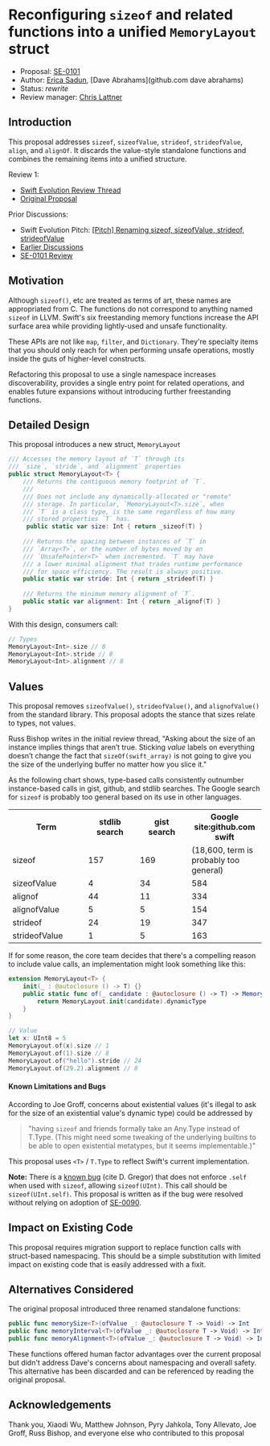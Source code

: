 # Reconfiguring `sizeof` and related functions into a unified `MemoryLayout` struct

* Proposal: [SE-0101](0101-standardizing-sizeof-naming.md)
* Author: [Erica Sadun](http://github.com/erica), [Dave Abrahams](github.com dave abrahams)
* Status: *rewrite*
* Review manager: [Chris Lattner](http://github.com/lattner)

## Introduction

This proposal addresses `sizeof`, `sizeofValue`, `strideof`, `strideofValue`, `align`, and `alignOf`. It discards the value-style standalone functions and combines the remaining items into a unified structure.

Review 1: 

* [Swift Evolution Review Thread](https://lists.swift.org/pipermail/swift-evolution/Week-of-Mon-20160620/021527.html)
* [Original Proposal](https://github.com/apple/swift-evolution/blob/26e1e5b546b13fb66ee8877ad7018a7856e467ca/proposals/0101-standardizing-sizeof-naming.md)

Prior Discussions:

* Swift Evolution Pitch: [\[Pitch\] Renaming sizeof, sizeofValue, strideof,	strideofValue](http://thread.gmane.org/gmane.comp.lang.swift.evolution/19459)
* [Earlier Discussions](http://thread.gmane.org/gmane.comp.lang.swift.evolution/15830)
* [SE-0101 Review](http://thread.gmane.org/gmane.comp.lang.swift.evolution/21103)

## Motivation

Although `sizeof()`, etc are treated as terms of art, these names are appropriated from C. The functions do not correspond to anything named `sizeof` in LLVM. Swift's six freestanding memory functions increase the API surface area while providing lightly-used and unsafe functionality. 

These APIs are not like `map`, `filter`, and `Dictionary`. They're specialty items that you should only reach for when performing unsafe operations, mostly inside the guts of higher-level constructs.

Refactoring this proposal to use a single namespace increases discoverability, provides a single entry point for related operations, and enables future expansions without introducing further freestanding functions.

## Detailed Design

This proposal introduces a new struct, `MemoryLayout`

```swift
/// Accesses the memory layout of `T` through its
/// `size`, `stride`, and `alignment` properties
public struct MemoryLayout<T> {
    /// Returns the contiguous memory footprint of `T`.
    ///
    /// Does not include any dynamically-allocated or "remote" 
    /// storage. In particular, `MemoryLayout<T>.size`, when 
    /// `T` is a class type, is the same regardless of how many 
    /// stored properties `T` has.
     public static var size: Int { return _sizeof(T) }
    
    /// Returns the spacing between instances of `T` in 
    /// `Array<T>`, or the number of bytes moved by an 
    /// `UnsafePointer<T>` when incremented. `T` may have 
    /// a lower minimal alignment that trades runtime performance 
    /// for space efficiency. The result is always positive.
    public static var stride: Int { return _strideof(T) }
    
    /// Returns the minimum memory alignment of `T`.
    public static var alignment: Int { return _alignof(T) }
}
```

With this design, consumers call:

```swift
// Types
MemoryLayout<Int>.size // 8
MemoryLayout<Int>.stride // 8
MemoryLayout<Int>.alignment // 8
```

## Values

This proposal removes `sizeofValue()`, `strideofValue()`, and `alignofValue()` from the standard library. This proposal adopts the stance that sizes relate to types, not values.

Russ Bishop writes in the initial review thread, "Asking about the size of an instance implies things that aren’t true. Sticking _value_ labels on everything doesn’t change the fact that `sizeOf(swift_array)` is not going to give you the size of the underlying buffer no matter how you slice it."

As the following chart shows, type-based calls consistently outnumber instance-based calls in gist, github, and stdlib searches. The Google search for `sizeof` is probably too general based on its use in other languages.

<table>
<tr width = 800>
<th width = 200>Term</td>
<th width = 150>stdlib search</td>
<th width = 150>gist search</td>
<th width = 150>Google site:github.com swift</td>
</tr>
<tr width = 800>
<td width = 200>sizeof</td>
<td width = 150>157</td>
<td width = 150>169</td>
<td width = 150>(18,600, term is probably too general)</td>
</tr>
<tr width = 800>
<td width = 200>sizeofValue</td>
<td width = 150>4</td>
<td width = 150>34</td>
<td width = 150>584</td>
</tr>
<tr width = 800>
<td width = 200>alignof</td>
<td width = 150>44</td>
<td width = 150>11</td>
<td width = 150>334</td>
</tr>
<tr width = 800>
<td width = 200>alignofValue</td>
<td width = 150>5</td>
<td width = 150>5</td>
<td width = 150>154</td>
</tr>
<tr width = 800>
<td width = 200>strideof</td>
<td width = 150>24</td>
<td width = 150>19</td>
<td width = 150>347</td>
</tr>
<tr width = 800>
<td width = 200>strideofValue</td>
<td width = 150>1</td>
<td width = 150>5</td>
<td width = 150>163</td>
</tr>
</table>

If for some reason, the core team decides that there's a compelling reason to include value calls, an implementation might look something like this:

```swift
extension MemoryLayout<T> {
    init(_ : @autoclosure () -> T) {}
    public static func of(_ candidate : @autoclosure () -> T) -> MemoryLayout<T>.Type {
        return MemoryLayout.init(candidate).dynamicType
    }
}

// Value
let x: UInt8 = 5
MemoryLayout.of(x).size // 1
MemoryLayout.of(1).size // 8
MemoryLayout.of("hello").stride // 24
MemoryLayout.of(29.2).alignment // 8
```

#### Known Limitations and Bugs

According to Joe Groff, concerns about existential values (it's illegal to ask for the size of an existential value's dynamic type) could be addressed by 

> "having `sizeof` and friends formally take an Any.Type instead of <T> T.Type. (This might need some tweaking of the underlying builtins to be able to open existential metatypes, but it seems implementable.)" 

This proposal uses `<T>` /  `T.Type` to reflect Swift's current implementation.

**Note:** There is a [known bug](https://lists.swift.org/pipermail/swift-dev/Week-of-Mon-20160530/002150.html) (cite D. Gregor) that does not enforce `.self` when used with `sizeof`, allowing `sizeof(UInt)`. This call should be `sizeof(UInt.self)`. This proposal is written as if the bug were resolved without relying on adoption of [SE-0090](https://github.com/apple/swift-evolution/blob/master/proposals/0090-remove-dot-self.md).

## Impact on Existing Code

This proposal requires migration support to replace function calls with struct-based namespacing. This should be a simple substitution with limited impact on existing code that is easily addressed with a fixit.

## Alternatives Considered

The original proposal introduced three renamed standalone functions:

```swift
public func memorySize<T>(ofValue _: @autoclosure T -> Void) -> Int
public func memoryInterval<T>(ofValue _: @autoclosure T -> Void) -> Int 
public func memoryAlignment<T>(ofValue _: @autoclosure T -> Void) -> Int
```

These functions offered human factor advantages over the current proposal but didn't address Dave's concerns about namespacing and overall safety. This alternative has been discarded and can be referenced by reading the original proposal.

## Acknowledgements

Thank you, Xiaodi Wu, Matthew Johnson, Pyry Jahkola, Tony Allevato, Joe Groff, Russ Bishop, and everyone else who contributed to this proposal